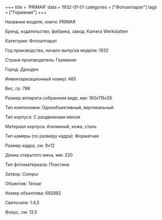 +++
title = 'PRIMAR'
data = 1932-01-01
categories = ["Фотоаппарат"]
tags = ["Германия"]
+++

Название модели, книги: PRIMAR

Бренд, издательство, фабрика, завод: Kamera Werkstatten

Категория: Фотоаппарат

Год производства, начало выпуска модели: 1932

Страна производитель: Германия

Город: Дрезден

Инвентаризационный номер: 465

Вес, гр: 788

Размер аппарата  собранном виде, мм: 160x115x35

Тип компоновки: Однообъективный, вертикальный

Тип корпуса: С раздвижным мехом

Материал корпуса: Алюминий, кожа, сталь

Тип камеры (по размеру кадра): Форматная

Размер кадра, см: 9x12

Длина открытого меха, мм: 220

Тип фотоматериала: Пластина

Затвор: Compur

Объектив: Tessar

Номер объектива: 692882

Светосила: 1:4,5

Фокус, см: 13.5

